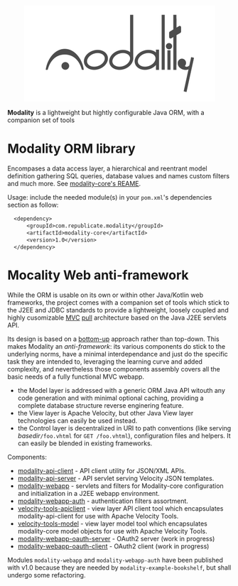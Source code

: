<p align="center">
  <img src="https://raw.githubusercontent.com/arkanovicz/modality/master/src/site/modality.png" title="Modality">
</p>

**Modality** is a lightweight but hightly configurable Java ORM, with a companion set of tools 

# Modality ORM library

Encompases a data access layer, a hierarchical and reentrant model definition gathering SQL queries, database values and names custom filters and much more. See [modality-core's REAME](modality-core).

Usage: include the needed module(s) in your `pom.xml`'s dependencies section as follow:

      <dependency>
          <groupId>com.republicate.modality</groupId>
          <artifactId>modality-core</artifactId>
          <version>1.0</version>
      </dependency>

# Mocality Web anti-framework

While the ORM is usable on its own or within other Java/Kotlin web frameworks, the project comes with a companion set of tools which stick to the J2EE and JDBC standards to provide a lightweight, loosely coupled and highly cusomizable [MVC](https://en.wikipedia.org/wiki/Model%E2%80%93view%E2%80%93controller) [pull](https://en.wikipedia.org/wiki/Web_framework#Push-based_vs._pull-based) architecture based on the Java J2EE servlets API.

Its design is based on a [bottom-up](https://en.wikipedia.org/wiki/Top-down_and_bottom-up_design) approach rather than top-down. This makes Modality an *anti-framework*: its various components do stick to the underlying norms, have a minimal interdependance and just do the specific task they are intended to, leveraging the learning curve and added complexity, and nevertheless those components assembly covers all the basic needs of a fully functional MVC webapp.

+ the Model layer is addressed with a generic ORM Java API witouth any code generation and with minimal optional caching, providing a complete database structure reverse enginering feature.
+ the View layer is Apache Velocity, but other Java View layer technologies can easily be used instead.
+ the Control layer is decentralized in URI to path conventions (like serving *basedir*`/foo.vhtml` for `GET /foo.vhtml`), configuration files and helpers. It can easily be blended in existing frameworks.

Components:

+ [modality-api-client](modality-api-client) - API client utility for JSON/XML APIs.
+ [modality-api-server](modality-api-server) - API servlet serving Velocity JSON templates.
+ [modality-webapp](modality-webapp) - servlets and filters for Modality-core configuration and initialization in a J2EE webapp environment.
+ [modality-webapp-auth](modality-webapp-auth) - authentication filters assortment.
+ [velocity-tools-apiclient](velocity-tools-apiclient) - view layer API client tool which encapsulates modality-api-client for use with Apache Velocity Tools.
+ [velocity-tools-model](velocity-tools-model) - view layer model tool which encapsulates modality-core model objects for use with Apache Velocity Tools.
+ [modality-webapp-oauth-server](modality-webapp-oauth-server) - OAuth2 server (work in progress)
+ [modality-webapp-oauth-client](modality-webapp-oauth-server) - OAuth2 client (work in progress)

Modules `modality-webapp` and `modality-webapp-auth` have been published with v1.0 because they are needed by `modality-example-bookshelf`, but shall undergo some refactoring. 
